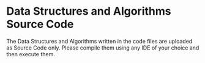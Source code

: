 # Data Structures and Algorithms Source Code

The Data Structures and Algorithms written in the code files are uploaded as Source Code only. Please compile them using any IDE of your choice and then execute them.
